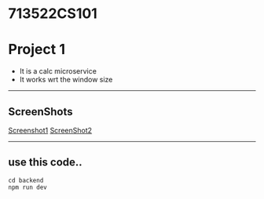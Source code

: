 # 713522CS101

# Project 1

- It is a calc microservice
- It works wrt the window size

--- 

## ScreenShots

[Screenshot1](./project1/backend/screenshots/Screenshot%202025-03-28%20145159.png)
[ScreenShot2](./project1/backend/screenshots/Screenshot%202025-03-28%20145235.png)

---

## use this code..

```
cd backend
npm run dev
```